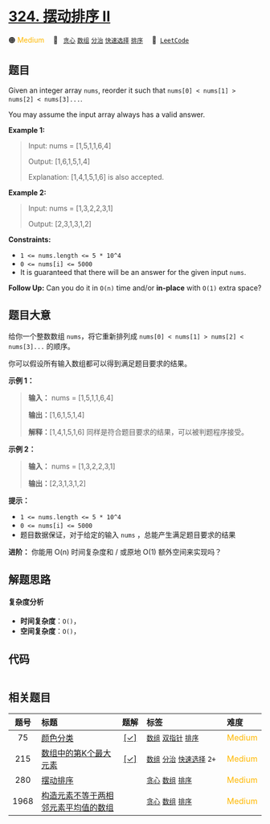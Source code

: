 # [324. 摆动排序 II](https://leetcode.com/problems/wiggle-sort-ii)

🟠 <font color=#ffb800>Medium</font>&emsp; 🔖&ensp; [`贪心`](/outline/tag/greedy.md) [`数组`](/outline/tag/array.md) [`分治`](/outline/tag/divide-and-conquer.md) [`快速选择`](/outline/tag/quickselect.md) [`排序`](/outline/tag/sorting.md)&emsp; 🔗&ensp;[`LeetCode`](https://leetcode.com/problems/wiggle-sort-ii)

## 题目

Given an integer array `nums`, reorder it such that `nums[0] < nums[1] >
nums[2] < nums[3]...`.

You may assume the input array always has a valid answer.



**Example 1:**

> Input: nums = [1,5,1,1,6,4]
> 
> Output: [1,6,1,5,1,4]
> 
> Explanation: [1,4,1,5,1,6] is also accepted.

**Example 2:**

> Input: nums = [1,3,2,2,3,1]
> 
> Output: [2,3,1,3,1,2]

**Constraints:**

  * `1 <= nums.length <= 5 * 10^4`
  * `0 <= nums[i] <= 5000`
  * It is guaranteed that there will be an answer for the given input `nums`.



**Follow Up:** Can you do it in `O(n)` time and/or **in-place** with `O(1)`
extra space?


## 题目大意

给你一个整数数组 `nums`，将它重新排列成 `nums[0] < nums[1] > nums[2] < nums[3]...` 的顺序。

你可以假设所有输入数组都可以得到满足题目要求的结果。

**示例 1：**

> 
> 
> 
> 
> 
> **输入：** nums = [1,5,1,1,6,4]
> 
> **输出：**[1,6,1,5,1,4]
> 
> **解释：**[1,4,1,5,1,6] 同样是符合题目要求的结果，可以被判题程序接受。
> 
> 

**示例 2：**

> 
> 
> 
> 
> 
> **输入：** nums = [1,3,2,2,3,1]
> 
> **输出：**[2,3,1,3,1,2]
> 
> 

**提示：**

  * `1 <= nums.length <= 5 * 10^4`
  * `0 <= nums[i] <= 5000`
  * 题目数据保证，对于给定的输入 `nums` ，总能产生满足题目要求的结果

**进阶：** 你能用 O(n) 时间复杂度和 / 或原地 O(1) 额外空间来实现吗？


## 解题思路

#### 复杂度分析

- **时间复杂度**：`O()`，
- **空间复杂度**：`O()`，

## 代码

```javascript

```

## 相关题目

<!-- prettier-ignore -->
| 题号 | 标题 | 题解 | 标签 | 难度 |
| :------: | :------ | :------: | :------ | :------ |
| 75 | [颜色分类](https://leetcode.com/problems/sort-colors) | [[✓]](/problem/0075) |  [`数组`](/outline/tag/array.md) [`双指针`](/outline/tag/two-pointers.md) [`排序`](/outline/tag/sorting.md) | <font color=#ffb800>Medium</font> |
| 215 | [数组中的第K个最大元素](https://leetcode.com/problems/kth-largest-element-in-an-array) | [[✓]](/problem/0215) |  [`数组`](/outline/tag/array.md) [`分治`](/outline/tag/divide-and-conquer.md) [`快速选择`](/outline/tag/quickselect.md) `2+` | <font color=#ffb800>Medium</font> |
| 280 | [摆动排序](https://leetcode.com/problems/wiggle-sort) |  |  [`贪心`](/outline/tag/greedy.md) [`数组`](/outline/tag/array.md) [`排序`](/outline/tag/sorting.md) | <font color=#ffb800>Medium</font> |
| 1968 | [构造元素不等于两相邻元素平均值的数组](https://leetcode.com/problems/array-with-elements-not-equal-to-average-of-neighbors) |  |  [`贪心`](/outline/tag/greedy.md) [`数组`](/outline/tag/array.md) [`排序`](/outline/tag/sorting.md) | <font color=#ffb800>Medium</font> |

<style>
.blue {
    background-color: #096dd9;
    padding: 0.25rem 0.5rem;
    margin: 0;
    font-size: 0.85em;
    border-radius: 3px;
    color: white;
    font-weight: 500;
}
table th:first-of-type { width: 10%; }
table th:nth-of-type(2) { width: 35%; }
table th:nth-of-type(3) { width: 10%; }
table th:nth-of-type(4) { width: 35%; }
table th:nth-of-type(5) { width: 10%; }
</style>
